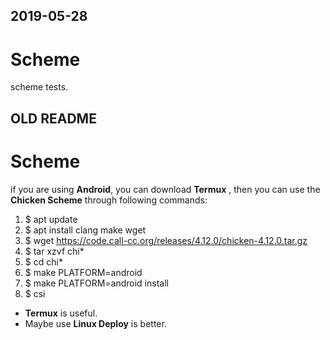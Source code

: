 ## 2019-05-28
# Scheme

scheme tests.

## OLD README
# Scheme

if you are using **Android**, you can download **Termux** , then you can use the **Chicken Scheme** through following commands:
1. $ apt update
2. $ apt install clang make wget
3. $ wget https://code.call-cc.org/releases/4.12.0/chicken-4.12.0.tar.gz
4. $ tar xzvf chi*
5. $ cd chi*
6. $ make PLATFORM=android
7. $ make PLATFORM=android install
8. $ csi

- **Termux** is useful.
- Maybe use **Linux Deploy** is better.
